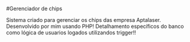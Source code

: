 #Gerenciador de chips

Sistema criado para gerenciar os chips das empresa Aptalaser. Desenvolvido por mim usando PHP!
Detalhamento específicos do banco como lógica de usuarios logados utilizandos trigger!!
